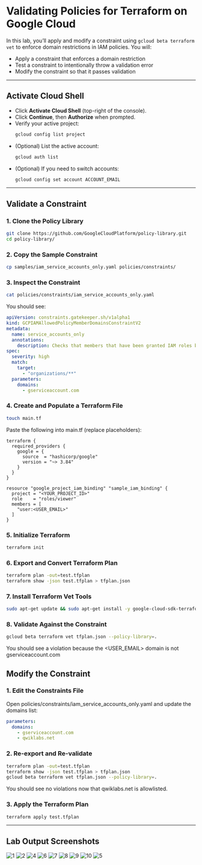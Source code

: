 # Validating Policies for Terraform on Google Cloud

In this lab, you’ll apply and modify a constraint using `gcloud beta terraform vet` to enforce domain restrictions in IAM policies. You will:

- Apply a constraint that enforces a domain restriction  
- Test a constraint to intentionally throw a validation error  
- Modify the constraint so that it passes validation  

---

## Activate Cloud Shell 

   - Click **Activate Cloud Shell** (top-right of the console).  
   - Click **Continue**, then **Authorize** when prompted.  
   - Verify your active project:
     ```bash
     gcloud config list project
     ```
   - (Optional) List the active account:
     ```bash
     gcloud auth list
     ```
   - (Optional) If you need to switch accounts:
     ```bash
     gcloud config set account ACCOUNT_EMAIL
     ```

---

## Validate a Constraint

### 1. Clone the Policy Library
```bash
git clone https://github.com/GoogleCloudPlatform/policy-library.git
cd policy-library/
```

### 2. Copy the Sample Constraint
```bash
cp samples/iam_service_accounts_only.yaml policies/constraints/
```

### 3. Inspect the Constraint
```bash
cat policies/constraints/iam_service_accounts_only.yaml
```

You should see:
```Yaml 
apiVersion: constraints.gatekeeper.sh/v1alpha1
kind: GCPIAMAllowedPolicyMemberDomainsConstraintV2
metadata:
  name: service_accounts_only
  annotations:
    description: Checks that members that have been granted IAM roles belong to allowlisted domains.
spec:
  severity: high
  match:
    target:
      - "organizations/**"
  parameters:
    domains:
      - gserviceaccount.com
```

### 4. Create and Populate a Terraform File
```bash
touch main.tf
```

Paste the following into main.tf (replace placeholders):
```Hcl
terraform {
  required_providers {
    google = {
      source  = "hashicorp/google"
      version = "~> 3.84"
    }
  }
}

resource "google_project_iam_binding" "sample_iam_binding" {
  project = "<YOUR_PROJECT_ID>"
  role    = "roles/viewer"
  members = [
    "user:<USER_EMAIL>"
  ]
}
```
### 5. Initialize Terraform
```bash
terraform init
```

### 6. Export and Convert Terraform Plan
```bash
terraform plan -out=test.tfplan
terraform show -json test.tfplan > tfplan.json
```

### 7. Install Terraform Vet Tools
```bash
sudo apt-get update && sudo apt-get install -y google-cloud-sdk-terraform-tools
```

### 8. Validate Against the Constraint 
```bash
gcloud beta terraform vet tfplan.json --policy-library=.
```

You should see a violation because the <USER_EMAIL> domain is not gserviceaccount.com

## Modify the Constraint 

### 1. Edit the Constraints File
Open policies/constraints/iam_service_accounts_only.yaml and update the domains list:
```Yaml
parameters:
  domains:
    - gserviceaccount.com
    - qwiklabs.net
```

### 2. Re-export and Re-validate
```bash 
terraform plan -out=test.tfplan
terraform show -json test.tfplan > tfplan.json
gcloud beta terraform vet tfplan.json --policy-library=.
```
You should see no violations now that qwiklabs.net is allowlisted.

### 3. Apply the Terraform Plan
```bash
terraform apply test.tfplan
```

---

## Lab Output Screenshots

![1](https://github.com/user-attachments/assets/415eceee-2a7b-4f5a-ad1a-2ab1462cf669)
![2](https://github.com/user-attachments/assets/b7ae933a-8b5e-46b9-a796-119052ad7ed3)
![4](https://github.com/user-attachments/assets/d42a8bbe-4a32-4b55-8712-c7505216da27)
![6](https://github.com/user-attachments/assets/f5800798-22ba-4264-a3ba-1a8aac41bc34)
![7](https://github.com/user-attachments/assets/2cbbd519-6563-4d4a-b6c9-3994c743d094)
![8](https://github.com/user-attachments/assets/9b32f746-fa15-4ca3-8112-750cb8aa75dc)
![9](https://github.com/user-attachments/assets/acf917d6-28e3-49cd-9213-da341de75620)
![10](https://github.com/user-attachments/assets/ad28904c-bd59-466d-a056-9c0894d408a9)
![5](https://github.com/user-attachments/assets/3f1946de-f3d8-48bc-9574-4731c851348f)

